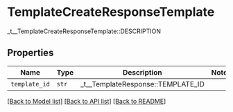 # TemplateCreateResponseTemplate

_t__TemplateCreateResponseTemplate::DESCRIPTION

## Properties
Name | Type | Description | Notes
------------ | ------------- | ------------- | -------------
| `template_id` | ```str``` |  _t__TemplateResponse::TEMPLATE_ID  |  |

[[Back to Model list]](../README.md#documentation-for-models) [[Back to API list]](../README.md#documentation-for-api-endpoints) [[Back to README]](../README.md)


